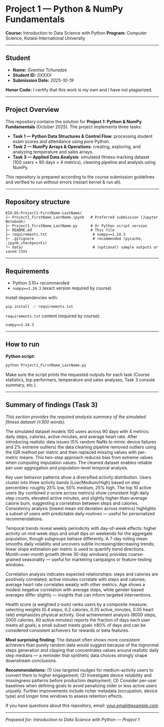 # Project 1 — Python & NumPy Fundamentals

**Course:** Introduction to Data Science with Python
**Program:** Computer Science, Kutaisi International University

---

## Student

* **Name:** *Gvantsa Tchuradze*
* **Student ID:** *SXXXX*
* **Submission Date:** *2025-10-19*

**Honor Code:** I certify that this work is my own and I have not plagiarized.

---

## Project Overview

This repository contains the solution for **Project 1: Python & NumPy Fundamentals** (October 2025). The project implements three tasks:

* **Task 1 — Python Data Structures & Control Flow**: processing student exam scores and attendance using pure Python.
* **Task 2 — NumPy Arrays & Operations**: creating, exploring, and analyzing temperature and sales arrays.
* **Task 3 — Applied Data Analysis**: simulated fitness-tracking dataset (100 users × 90 days × 4 metrics), cleaning pipeline and analysis using NumPy.

This repository is prepared according to the course submission guidelines and verified to run without errors (restart kernel & run all).

---

## Repository structure

```
KIU-DS-Project1-FirstName-LastName/
├─ Project1_FirstName_LastName.ipynb   # Preferred submission (Jupyter Notebook)
├─ Project1_FirstName_LastName.py      # Or Python script version
├─ README.md                           # This file
├─ requirements.txt                     # numpy==1.24.3
├─ .gitignore                           # recommended (pycache, .ipynb_checkpoints)
└─ data/                                # (optional) sample outputs or saved CSVs
```

---

## Requirements

* Python 3.10+ recommended
* `numpy==1.24.3` (exact version required by course)

Install dependencies with:

```bash
pip install -r requirements.txt
```

`requirements.txt` content (required by course):

```
numpy==1.24.3
```

---

## How to run

**Python script:**

```bash
python Project1_FirstName_LastName.py
```

Make sure the script prints the requested outputs for each task (Course statistics, top performers, temperature and sales analyses, Task 3 console summary, etc.).

---

## Summary of findings (Task 3)

*This section provides the required analysis summary of the simulated fitness dataset (≥300 words).*

The simulated dataset models 100 users across 90 days with 4 metrics: daily steps, calories, active minutes, and average heart rate. After introducing realistic data issues (5% random NaNs to mimic device failures and 2% extreme outliers) the data cleaning pipeline removed outliers using the IQR method per metric and then replaced missing values with per-metric means. This two-step approach reduces bias from extreme values when computing imputation values. The cleaned dataset enables reliable per-user aggregation and population-level temporal analysis.

Key user behavior patterns show a diversified activity distribution. Users cluster into three activity bands (Low/Medium/High) based on step percentiles: roughly 25% low, 50% medium, 25% high. The top 10 active users (by combined z-score across metrics) show consistent high daily step counts, elevated active minutes, and slightly higher-than-average calorie burn, suggesting a correlation between steps and calories. Consistency analysis (lowest mean std deviation across metrics) highlights a subset of users with predictable daily routines — useful for personalized recommendations.

Temporal trends reveal weekly periodicity with day-of-week effects: higher activity on mid-week days and small dips on weekends for the aggregate population, though subgroups behave differently. A 7-day rolling mean smooths daily volatility and uncovers subtle increasing/decreasing trends; linear slope estimation per metric is used to quantify trend directions. Month-over-month growth (three 30-day windows) provides coarse-grained seasonality — useful for marketing campaigns or feature-testing windows.

Correlation analysis indicates expected relationships: steps and calories are positively correlated; active minutes correlate with steps and calories; average heart rate correlates weakly with other metrics. Age shows a modest negative correlation with average steps, while gender-based averages differ slightly — insights that can inform targeted interventions.

Health score (a weighted z‑sum) ranks users by a composite measure; selecting weights (0.4 steps, 0.2 calories, 0.35 active_minutes, 0.05 heart rate) emphasizes physical activity. Goal achievement analysis (8000 steps, 2000 calories, 60 active minutes) reports the fraction of days each user meets all goals; a small subset meets goals ≥80% of days and can be considered consistent achievers for rewards or beta features.

**Most surprising finding:** The dataset often shows more consistent achievers than purely random data would suggest because of the lognormal steps generation and clipping that concentrates values around realistic daily step medians — a reminder that synthetic data choices strongly shape downstream conclusions.

**Recommendations:** (1) Use targeted nudges for medium-activity users to convert them to higher engagement; (2) Investigate device reliability and missingness patterns before production deployment; (3) Consider per-user baselines when defining goals to avoid penalizing older or less active users unjustly. Further improvements include richer metadata (occupation, device type) and longer time windows to assess retention effects.


If you have questions about this repository, email: [your.email@example.com](mailto:your.email@example.com)

---

*Prepared for: Introduction to Data Science with Python — Project 1*

